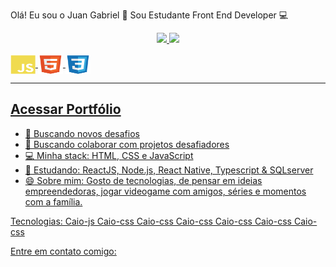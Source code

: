 Olá! Eu sou o Juan Gabriel 👋
Sou Estudante Front End Developer 💻

<div align="center">
  <a href="https://github.com/juanddsilva">
  <img height="180em" src="https://github-readme-stats.vercel.app/api?username=juanddsilva&show_icons=true&theme=dracula&include_all_commits=true&count_private=true"/>
  <img height="180em" src="https://github-readme-stats.vercel.app/api/top-langs/?username=juanddsilva&layout=compact&langs_count=7&theme=dracula"/>
</div>
  
<div style="display: inline_block"><br>
  <img align="center" alt="Rafa-Js" height="30" width="40" src="https://raw.githubusercontent.com/devicons/devicon/master/icons/javascript/javascript-plain.svg">
  <img align="center" alt="Rafa-HTML" height="30" width="40" src="https://raw.githubusercontent.com/devicons/devicon/master/icons/html5/html5-original.svg">
  <img align="center" alt="Rafa-CSS" height="30" width="40" src="https://raw.githubusercontent.com/devicons/devicon/master/icons/css3/css3-original.svg">
</div>
 


------------------------------------------------------
Acessar Portfólio
------------------------------------------------------


- 🚀   Buscando novos desafios
- 🔭   Buscando colaborar com projetos desafiadores
- 💻   Minha stack: HTML, CSS e JavaScript
- 📘   Estudando: ReactJS, Node.js, React Native, Typescript & SQLserver
- 😄   Sobre mim: Gosto de tecnologias, de pensar em ideias empreendedoras, jogar videogame com amigos, séries e momentos com a família.

Tecnologias:
Caio-js Caio-css Caio-css Caio-css Caio-css Caio-css Caio-css

Entre em contato comigo:
 
